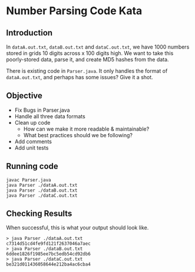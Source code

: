 # Number Parsing Code Kata
## Introduction
In ```dataA.out.txt```, ```dataB.out.txt``` and ```dataC.out.txt```, we have 1000 numbers stored in grids 10 digits across x 100 digits high. We want to take this poorly-stored data, parse it, and create MD5 hashes from the data.   

There is existing code in ```Parser.java```. It only handles the format of ```dataA.out.txt```, and perhaps has some issues? Give it a shot.

## Objective
- Fix Bugs in Parser.java
- Handle all three data formats
- Clean up code 
    - How can we make it more readable & maintainable?
    - What best practices should we be following?
- Add comments
- Add unit tests


## Running code 
```
javac Parser.java
java Parser ./dataA.out.txt
java Parser ./dataB.out.txt
java Parser ./dataC.out.txt
```

## Checking Results
When successful, this is what your output should look like.
```
> java Parser ./dataA.out.txt
c7314d51cd4fe9fd121f2637046a7aec
> java Parser ./dataB.out.txt
6ddee1826f1985ee7bc5edb54cd92db6
> java Parser ./dataC.out.txt
be321d011436058644e212ba4ac6cba4
```
